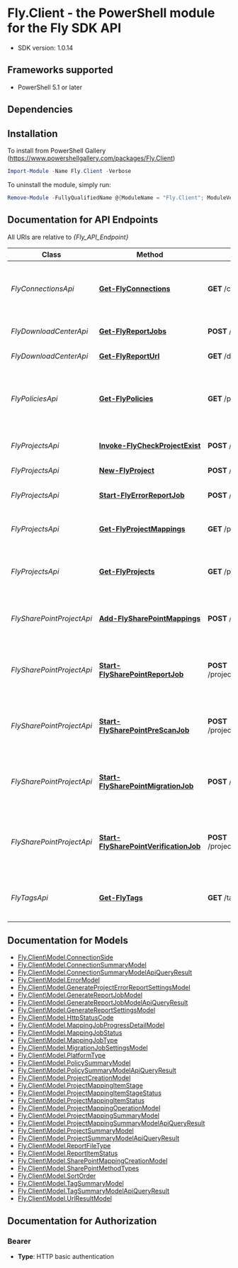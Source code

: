 # Fly.Client - the PowerShell module for the Fly SDK API

- SDK version: 1.0.14

<a name="frameworks-supported"></a>
## Frameworks supported
- PowerShell 5.1 or later

<a name="dependencies"></a>
## Dependencies

<a name="installation"></a>
## Installation

To install from PowerShell Gallery (https://www.powershellgallery.com/packages/Fly.Client)
```powershell
Import-Module -Name Fly.Client -Verbose
```

To uninstall the module, simply run:
```powershell
Remove-Module -FullyQualifiedName @{ModuleName = "Fly.Client"; ModuleVersion = "1.0.14"}
```

## Documentation for API Endpoints

All URIs are relative to *{Fly_API_Endpoint}*

Class | Method | HTTP request | Description
------------ | ------------- | ------------- | -------------
*FlyConnectionsApi* | [**Get-FlyConnections**](docs/FlyConnectionsApi.md#Get-FlyConnections) | **GET** /connections/summaries | Get connections by paging query  supported sort fields: name, type
*FlyDownloadCenterApi* | [**Get-FlyReportJobs**](docs/FlyDownloadCenterApi.md#Get-FlyReportJobs) | **POST** /downloadcenter/refresh | Get information of report jobs
*FlyDownloadCenterApi* | [**Get-FlyReportUrl**](docs/FlyDownloadCenterApi.md#Get-FlyReportUrl) | **GET** /downloadcenter/reporturl | Get report url by job id
*FlyPoliciesApi* | [**Get-FlyPolicies**](docs/FlyPoliciesApi.md#Get-FlyPolicies) | **GET** /policies/summaries | Get policy summaries by paging query  supported sort fields: name, description, lastModifyTime
*FlyProjectsApi* | [**Invoke-FlyCheckProjectExist**](docs/FlyProjectsApi.md#Invoke-FlyCheckProjectExist) | **POST** /projects/validate | Check if the project name already exists
*FlyProjectsApi* | [**New-FlyProject**](docs/FlyProjectsApi.md#New-FlyProject) | **POST** /projects | Create a new project
*FlyProjectsApi* | [**Start-FlyErrorReportJob**](docs/FlyProjectsApi.md#start-flyerrorreportjob) | **POST** /projects/reports/mergeerrors | Generate error report per project.
*FlyProjectsApi* | [**Get-FlyProjectMappings**](docs/FlyProjectsApi.md#Get-FlyProjectMappings) | **GET** /projects/{projectId}/mappings/summaries | Get project mapping summaries by paging query
*FlyProjectsApi* | [**Get-FlyProjects**](docs/FlyProjectsApi.md#Get-FlyProjects) | **GET** /projects/summaries | Get project summaries by paging query  supported sort fields: name
*FlySharePointProjectApi* | [**Add-FlySharePointMappings**](docs/FlySharePointProjectApi.md#add-flysharepointmappings) | **POST** /projects/sharepoint/{projectId}/mappings | Add SharePoint project mappings into target project
*FlySharePointProjectApi* | [**Start-FlySharePointReportJob**](docs/FlySharePointProjectApi.md#start-flysharepointreportjob) | **POST** /projects/sharepoint/{projectId}/reports/generate | Start a report collection job against the selected project mappings.
*FlySharePointProjectApi* | [**Start-FlySharePointPreScanJob**](docs/FlySharePointProjectApi.md#start-flysharepointprescanjob) | **POST** /projects/sharepoint/{projectId}/assessments | Start a pre-scan job against the selected project mappings.
*FlySharePointProjectApi* | [**Start-FlySharePointMigrationJob**](docs/FlySharePointProjectApi.md#start-flysharepointmigrationjob) | **POST** /projects/sharepoint/{projectId}/migrations | Start a migration job against the selected project mappings.
*FlySharePointProjectApi* | [**Start-FlySharePointVerificationJob**](docs/FlySharePointProjectApi.md#start-flysharepointverificationjob) | **POST** /projects/sharepoint/{projectId}/verifications | Start a verification operation against the selected project mappings.
*FlyTagsApi* | [**Get-FlyTags**](docs/FlyTagsApi.md#Get-FlyTags) | **GET** /tags/summaries | Get tags by paging query  supported sort fields: name, description


## Documentation for Models

 - [Fly.Client\Model.ConnectionSide](docs/ConnectionSide.md)
 - [Fly.Client\Model.ConnectionSummaryModel](docs/ConnectionSummaryModel.md)
 - [Fly.Client\Model.ConnectionSummaryModelApiQueryResult](docs/ConnectionSummaryModelApiQueryResult.md)
 - [Fly.Client\Model.ErrorModel](docs/ErrorModel.md)
 - [Fly.Client\Model.GenerateProjectErrorReportSettingsModel](docs/GenerateProjectErrorReportSettingsModel.md)
 - [Fly.Client\Model.GenerateReportJobModel](docs/GenerateReportJobModel.md)
 - [Fly.Client\Model.GenerateReportJobModelApiQueryResult](docs/GenerateReportJobModelApiQueryResult.md)
 - [Fly.Client\Model.GenerateReportSettingsModel](docs/GenerateReportSettingsModel.md)
 - [Fly.Client\Model.HttpStatusCode](docs/HttpStatusCode.md)
 - [Fly.Client\Model.MappingJobProgressDetailModel](docs/MappingJobProgressDetailModel.md)
 - [Fly.Client\Model.MappingJobStatus](docs/MappingJobStatus.md)
 - [Fly.Client\Model.MappingJobType](docs/MappingJobType.md)
 - [Fly.Client\Model.MigrationJobSettingsModel](docs/MigrationJobSettingsModel.md)
 - [Fly.Client\Model.PlatformType](docs/PlatformType.md)
 - [Fly.Client\Model.PolicySummaryModel](docs/PolicySummaryModel.md)
 - [Fly.Client\Model.PolicySummaryModelApiQueryResult](docs/PolicySummaryModelApiQueryResult.md)
 - [Fly.Client\Model.ProjectCreationModel](docs/ProjectCreationModel.md)
 - [Fly.Client\Model.ProjectMappingItemStage](docs/ProjectMappingItemStage.md)
 - [Fly.Client\Model.ProjectMappingItemStageStatus](docs/ProjectMappingItemStageStatus.md)
 - [Fly.Client\Model.ProjectMappingItemStatus](docs/ProjectMappingItemStatus.md)
 - [Fly.Client\Model.ProjectMappingOperationModel](docs/ProjectMappingOperationModel.md)
 - [Fly.Client\Model.ProjectMappingSummaryModel](docs/ProjectMappingSummaryModel.md)
 - [Fly.Client\Model.ProjectMappingSummaryModelApiQueryResult](docs/ProjectMappingSummaryModelApiQueryResult.md)
 - [Fly.Client\Model.ProjectSummaryModel](docs/ProjectSummaryModel.md)
 - [Fly.Client\Model.ProjectSummaryModelApiQueryResult](docs/ProjectSummaryModelApiQueryResult.md)
 - [Fly.Client\Model.ReportFileType](docs/ReportFileType.md)
 - [Fly.Client\Model.ReportItemStatus](docs/ReportItemStatus.md)
 - [Fly.Client\Model.SharePointMappingCreationModel](docs/SharePointMappingCreationModel.md)
 - [Fly.Client\Model.SharePointMethodTypes](docs/SharePointMethodTypes.md)
 - [Fly.Client\Model.SortOrder](docs/SortOrder.md)
 - [Fly.Client\Model.TagSummaryModel](docs/TagSummaryModel.md)
 - [Fly.Client\Model.TagSummaryModelApiQueryResult](docs/TagSummaryModelApiQueryResult.md)
 - [Fly.Client\Model.UrlResultModel](docs/UrlResultModel.md)


## Documentation for Authorization


### Bearer


- **Type**: HTTP basic authentication

